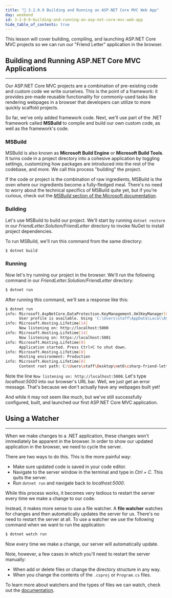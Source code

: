 ```yaml
---
title: "📓 3.2.0.9 Building and Running an ASP.NET Core MVC Web App"
day: weekend
id: 3-2-0-9-building-and-running-an-asp-net-core-mvc-web-app
hide_table_of_contents: true
---
```


This lesson will cover building, compiling, and launching ASP.NET Core MVC projects so we can run our "Friend Letter" application in the browser.

## Building and Running ASP.NET Core MVC Applications
---

Our ASP.NET Core MVC projects are a combination of pre-existing code and custom code we write ourselves. This is the point of a framework:  it provides pre-made reusable functionality for commonly-used tasks like rendering webpages in a browser that developers can utilize to more quickly scaffold projects.

So far, we've only added framework code. Next, we'll use part of the .NET framework called **MSBuild** to compile and build our own custom code, as well as the framework's code.

### MSBuild

MSBuild is also known as **Microsoft Build Engine** or **Microsoft Build Tools**. It turns code in a project directory into a cohesive application by toggling settings, customizing how packages are introduced into the rest of the codebase, and more. We call this process "building" the project.

If the code or project is the combination of raw ingredients, MSBuild is the oven where our ingredients become a fully-fledged meal. There's no need to worry about the technical specifics of MSBuild quite yet, but if you're curious, check out the [_MSBuild_ section of the Microsoft documentation](https://docs.microsoft.com/en-us/visualstudio/msbuild/msbuild?view=vs-2017).

### Building

Let's use MSBuild to build our project. We'll start by running `dotnet restore` in our _FriendLetter.Solution/FriendLetter_ directory to invoke NuGet to install project dependencies.

To run MSBuild, we'll run this command from the same directory:

```bash
$ dotnet build
```

### Running

Now let's try running our project in the browser. We'll run the following command in our _FriendLetter.Solution/FriendLetter_ directory:

```bash
$ dotnet run
```

After running this command, we'll see a response like this:

```bash
$ dotnet run
info: Microsoft.AspNetCore.DataProtection.KeyManagement.XmlKeyManager[63]
      User profile is available. Using 'C:\Users\staff\AppData\Local\ASP.NET\DataProtection-Keys' as key repository and Windows DPAPI to encrypt keys at rest.
info: Microsoft.Hosting.Lifetime[14]
      Now listening on: http://localhost:5000
info: Microsoft.Hosting.Lifetime[14]
      Now listening on: https://localhost:5001
info: Microsoft.Hosting.Lifetime[0]
      Application started. Press Ctrl+C to shut down.
info: Microsoft.Hosting.Lifetime[0]
      Hosting environment: Production
info: Microsoft.Hosting.Lifetime[0]
      Content root path: C:\Users\staff\Desktop\net6\csharp-friend-letter-dotnet-5\FriendLetter\
```

Note the line `Now listening on: http://localhost:5000`. Let's type _localhost:5000_ into our browser's URL bar. Well, we just get an error message. That's because we don't actually have any webpages built yet!

And while it may not seem like much, but we've still successfully configured, built, and launched our first ASP.NET Core MVC application.

## Using a Watcher
---

When we make changes to a .NET application, these changes won't immediately be apparent in the browser. In order to show our updated application in the browser, we need to cycle the server.

There are two ways to do this. This is the more painful way:

* Make sure updated code is saved in your code editor.
* Navigate to the server window in the terminal and type in _Ctrl + C_. This quits the server.
* Run `dotnet run` and navigate back to _localhost:5000_.

While this process works, it becomes very tedious to restart the server every time we make a change to our code.

Instead, it makes more sense to use a file watcher. A **file watcher** watches for changes and then automatically updates the server for us. There's no need to restart the server at all. To use a watcher we use the following command when we want to run the application:

```bash
$ dotnet watch run
``` 

Now every time we make a change, our server will automatically update. 

Note, however, a few cases in which you'll need to restart the server manually:

* When add or delete files or change the directory structure in any way.
* When you change the contents of the `.csproj` or `Program.cs` files.

To learn more about watchers and the types of files we can watch, check out the [documentation](https://docs.microsoft.com/en-us/aspnet/core/tutorials/dotnet-watch?view=aspnetcore-6.0).
